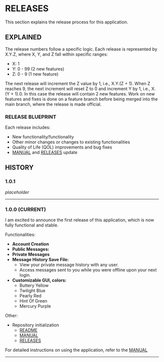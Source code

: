 # RELEASES

This section explains the release process for this application.

## EXPLAINED

The release numbers follow a specific logic. Each release is represented by X.Y.Z, where X, Y, and Z fall within specific ranges:
- X: 1
- Y: 0 - 99 (2 new features)
- Z: 0 - 9 (1 new feature)

The next release will increment the Z value by 1, i.e., X.Y.(Z + 1). When Z reaches 9, the next increment will reset Z to 0 and increment Y by 1, i.e., X.(Y + 1).0. In this case the release will contain 2 new features. Work on new features and fixes is done on a feature branch before being merged into the main branch, where the release is made official.

### RELEASE BLUEPRINT

Each release includes:

- New functionality/functionality
- Other minor changes or changes to existing functionalities
- Quality of Life (QOL) improvements and bug fixes
- [MANUAL](Manual.md) and [RELEASES](Releases.md) update

## HISTORY

### 1.0.1

*placeholder*

---

### 1.0.0 (CURRENT)

I am excited to announce the first release of this application, which is now fully functional and stable.

Functionalities:
- **Account Creation**
- **Public Messages:**
- **Private Messages**
- **Message History Save File:**
  - View your private message history with any user.
  - Access messages sent to you while you were offline upon your next login.
- **Customizable GUI, colors:**
  - Buttery Yellow
  - Twilight Blue
  - Pearly Red
  - Hint Of Green
  - Mercury Purple

Other:
- Repository initialization
  - [README](/README.md)
  - [MANUAL](Manual.md)
  - [RELEASES](Releases.md)

For detailed instructions on using the application, refer to the [MANUAL](Manual.md)

---
